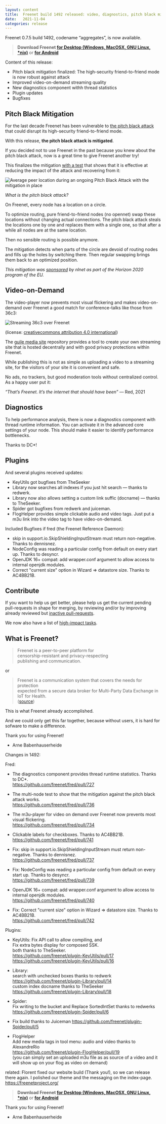 ```yaml
---
layout: content
title:  Freenet build 1492 released: video, diagnostics, pitch black mitigation, and plugin updates
date:   2021-11-04
categories: release
---
```

Freenet 0.7.5 build 1492, codename “aggregates”, is now available.

> **Download Freenet [for Desktop (Windows, MacOSX, GNU Linux, *nix)][download page]** or **[for Android](https://freenet-mobile.github.io/app/)**

Content of this release:

- Pitch black mitigation finalized: The high-security friend-to-friend mode is now robust against attack
- Improved video-on-demand streaming quality
- New diagnostics component withh thread statistics
- Plugin updates
- Bugfixes

## Pitch Black Mitigation

For the last decade Freenet has been vulnerable to [the pitch black attack](https://bugs.freenetproject.org/view.php?id=3919)
that could disrupt its high-security friend-to-friend mode.

With this release, **the pitch black attack is mitigated**.

If you decided not to use Freenet in the past because you knew about
the pitch black attack, now is a great time to give Freenet another try!

This finalizes the mitigation [with a test](https://github.com/freenet/fred/pull/736)
that shows that it is effective at reducing the impact of the attack
and recovering from it:

![Average peer location during an ongoing Pitch Black Attack with the mitigation in place]({filename}/assets/img/2021-11-04-pitch-black-mitigation-ongoing-attack.png)

*What is the pitch black attack?*

On Freenet, every node has a location on a circle.

To optimize routing, pure friend-to-friend nodes (no opennet)
swap these locations without changing actual connections.
The pitch black attack steals the locations one by one
and replaces them with a single one,
so that after a while all nodes are at the same location.

Then no sensible routing is possible anymore.

The mitigation detects when parts of the circle are devoid of routing
nodes and fills up the holes by switching there. Then regular swapping
brings them back to an optimized position.

*This mitigation was [sponsored](https://nlnet.nl/project/Freenet-Routing/)
by nlnet as part of the Horizon 2020 program of the EU.*

## Video-on-Demand

The video-player now prevents most visual flickering and makes
video-on-demand over Freenet a good match for conference-talks like
those from 36c3:

![Streaming 36c3 over Freenet]({filename}/assets/img/2021-11-04-streaming-36c3-over-freenet.png)

(license: [creativecommons attribution 4.0 international](https://creativecommons.org/licenses/by/4.0/))

The [guile media site](https://hg.sr.ht/~arnebab/guile-media-site/)
repository provides a tool to create your own streaming site that is
hosted decentrally and with good privacy protections within Freenet.

While publishing this is not as simple as uploading a video to a
streaming site, for the visitors of your site it is convenient and safe.

No ads, no trackers, but good moderation tools without centralized
control. As a happy user put it:

*“That’s Freenet. It’s the internet that should have been”* — Red, 2021

## Diagnostics

To help performance analysis, there is now a diagnostics component
with thread runtime information. You can activate it in the advanced
core settings of your node. This should make it easier to identify
performance bottlenecks.

Thanks to DC*!

## Plugins

And several plugins received updates:

- KeyUtils got bugfixes from TheSeeker
- Library now searches all indexes if you just hit search — thanks to redwerk.
- Library now also allows setting a custom link suffic (docname) — thanks to TheSeeker.
- Spider got bugfixes from redwerk and juiceman.
- FlogHelper provides simple clickable audio and video tags.
  Just put a m3u link into the video tag to have video-on-demand.

Included Bugfixes if fred (the Freenet Reference Daemon):

- skip in support.io.SkipShieldingInputStream must return
  non-negative. Thanks to dennisnez.
- NodeConfig was reading a particular config from default on every
  start up. Thanks to desyncr.
- OpenJDK 16+ compat: add wrapper.conf argument to allow access to
  internal openjdk modules.
- Correct "current size" option in Wizard => datastore size.
  Thanks to AC4BB21B.

## Contribute

If you want to help us get better, please help us get the current
pending pull-requests in shape for merging, by reviewing and/or by
improving already reviewed but [inactive pull-requests](https://github.com/freenet/wiki/wiki/Large-Pull-requests-that-need-work).

We now also have a list of [high-impact tasks](https://github.com/freenet/wiki/wiki/High-Impact-tasks).

## What is Freenet?

> Freenet is a peer-to-peer platform for  
> censorship-resistant and privacy-respecting  
> publishing and communication.

or

> Freenet is a communication system that covers the needs for protection  
> expected from a secure data broker for Multi-Party Data Exchange in IoT for Health.  
> ([source](https://www.igi-global.com/chapter/using-freenet-as-a-broker-for-multi-party-data-exchange-in-iot-for-health/257911))

This is what Freenet already accomplished.

And we could only get this far together, because without users,
it is hard for sofware to make a difference.

Thank you for using Freenet!

- Arne Babenhauserheide

Changes in 1492:

Fred:

- The diagnostics component provides thread runtime statistics. Thanks to DC*.  
  <https://github.com/freenet/fred/pull/727>

- The multi-node test to show that the mitigation against the pitch
  black attack works.  
  <https://github.com/freenet/fred/pull/736>

- The m3u-player for video on demand over Freenet now prevents most
  visual flickering.  
  <https://github.com/freenet/fred/pull/734>

- Clickable labels for checkboxes. Thanks to AC4BB21B.  
  <https://github.com/freenet/fred/pull/741>

- Fix: skip in support.io.SkipShieldingInputStream must return
  non-negative. Thanks to dennisnez.  
  <https://github.com/freenet/fred/pull/737>

- Fix: NodeConfig was reading a particular config from default on every
  start up. Thanks to desyncr.  
  <https://github.com/freenet/fred/pull/739>

- OpenJDK 16+ compat: add wrapper.conf argument to allow access to
  internal openjdk modules.  
  <https://github.com/freenet/fred/pull/740>

- Fix: Correct "current size" option in Wizard => datastore size. Thanks to
AC4BB21B.  
  <https://github.com/freenet/fred/pull/742>

Plugins:

- KeyUtils:
  Fix API call to allow compiling, and  
  Fix extra bytes display for composed SSK.  
  both thanks to TheSeeker.  
  <https://github.com/freenet/plugin-KeyUtils/pull/17>  
  <https://github.com/freenet/plugin-KeyUtils/pull/16>

- Library:  
  search with unchecked boxes thanks to redwerk  
  <https://github.com/freenet/plugin-Library/pull/14>  
  custom index docname thanks to TheSeeker  
  <https://github.com/freenet/plugin-Library/pull/18>

- Spider:  
  Fix writing to the bucket and Replace SortedIntSet thanks to redwerks  
  <https://github.com/freenet/plugin-Spider/pull/6>

- Fix build thanks to Juiceman
  <https://github.com/freenet/plugin-Spider/pull/5>

- FlogHelper  
  Add new media tags in tool menu: audio and video thanks to
  AlexandreRio  
  <https://github.com/freenet/plugin-FlogHelper/pull/19>  
  (you can simply set an uploaded m3u file as as source of a video
   and it will show up on your flog as video on demand)

related: Florent fixed our website build (Thank you!), so we can release
there again. I polished our theme and the messaging on the index-page.
<https://freenetproject.org/>


> **Download Freenet [for Desktop (Windows, MacOSX, GNU Linux, *nix)][download page]** or **[for Android](https://freenet-mobile.github.io/app/)**


Thank you for using Freenet!


- Arne Babenhauserheide


[releasetag1492]: https://github.com/freenet/fred/releases/tag/build01492
[download page]: pages/download.html
